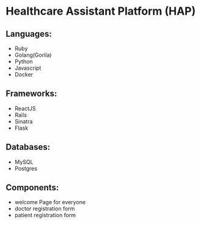 # Healthcare Assistant Platform (HAP)

## Languages:

* Ruby
* Golang(Gorila)
* Python
* Javascript
* Docker

## Frameworks:
* ReactJS
* Rails
* Sinatra
* Flask

## Databases:
* MySQL
* Postgres

## Components:
* welcome Page for everyone
* doctor registration form
* patient registration form
